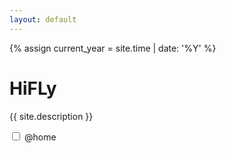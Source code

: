 ```yaml
---
layout: default
---
```



{% assign current_year = site.time | date: '%Y' %}

HiFLy
===
{{ site.description }}

<div class="checkbox">
    <label>
        <input id="at_home" type="checkbox" onclick="get_tmp_data()"> @home
    </label>
</div>
<div id="xhf_home_tmp" style="height: 400px"> </div>

<script type="text/javascript" src="http://echarts.baidu.com/gallery/vendors/echarts/echarts.min.js"></script>
<script type="text/javascript" src="http://echarts.baidu.com/gallery/vendors/echarts-gl/echarts-gl.min.js"></script>
<script type="text/javascript" src="http://echarts.baidu.com/gallery/vendors/echarts-stat/ecStat.min.js"></script>
<script type="text/javascript" src="http://echarts.baidu.com/gallery/vendors/echarts/extension/dataTool.min.js"></script>
<script type="text/javascript" src="http://echarts.baidu.com/gallery/vendors/echarts/map/js/china.js"></script>
<script type="text/javascript" src="http://echarts.baidu.com/gallery/vendors/echarts/map/js/world.js"></script>
<script type="text/javascript" src="http://api.map.baidu.com/api?v=2.0&ak=ZUONbpqGBsYGXNIYHicvbAbM"></script>
<script type="text/javascript" src="http://echarts.baidu.com/gallery/vendors/echarts/extension/bmap.min.js"></script>
<script type="text/javascript" src="http://echarts.baidu.com/gallery/vendors/simplex.js"></script>
<script type="text/javascript">
    var myChart = echarts.init(document.getElementById('xhf_home_tmp'));
    option = null;

    function set_my_chart(data) {
        data = data["data"];
        var kt = [];
        var ws = [];
        for (var i = 0; i < data.length; i++) {
            if (data[i]["did"] == "28FFA83CB416399") {
                kt.push(data[i]);
            } else {
                ws.push(data[i]);
            }
        }

        myChart.setOption(option = {
            title: {
                text: '家里温度'
            },
            tooltip: {
                trigger: 'axis'
            },
            xAxis: {
                data: kt.map(function (item) {
                    return item["created"];
                })
            },
            yAxis: {
                type: 'value',
                min: 15,
                splitLine: {
                    show: true
                }
            },
            toolbox: {
                left: 'center',
                feature: {
                    dataZoom: {
                        yAxisIndex: 'none'
                    },
                    restore: {},
                    saveAsImage: {}
                }
            },
            dataZoom: [{
                startValue: kt[kt.length-50]["created"]
            }, {
                type: 'inside'
            }],
            visualMap: {
                top: 10,
                right: 10,
                pieces: [{
                    lte: 0,
                    color: '#0080FF'
                },{
                    gt: 0,
                    lte: 18,
                    color: '#0000FF'
                },{
                    gt: 18,
                    lte: 26,
                    color: '#65CC66'
                }, {
                    gt: 26,
                    color: '#CC0033'
                }],
                outOfRange: {
                    color: '#999'
                }
            },
            series: [{
                name: '客厅温度',
                type: 'line',
                data: kt.map(function (item) {
                    return item["value"];
                }),
                smooth: true,
                markLine: {
                    silent: true,
                    data: [{
                        yAxis: 50
                    }, {
                        yAxis: 100
                    }, {
                        yAxis: 150
                    }, {
                        yAxis: 200
                    }, {
                        yAxis: 300
                    }]
                }
            },{
                name: '卧室温度',
                type: 'line',
                data: ws.map(function (item) {
                    return item["value"];
                }),
                smooth: true,
                markLine: {
                    silent: true,
                    data: [{
                        yAxis: 50
                    }, {
                        yAxis: 100
                    }, {
                        yAxis: 150
                    }, {
                        yAxis: 200
                    }, {
                        yAxis: 300
                    }]
                }
            }]
        });
    }

    function get_tmp_data() {
        var murl = "http://xhf.dynu.net:8000";
        
        if($('#at_home').prop("checked"))
        {
            murl = "http://192.168.1.20:8000";
        }

        $.ajax({
            type: "GET",
            url: murl,
            //crossDomain: true,
            data: {},
            dataType: "json",
            success: function(data){
                set_my_chart(data);
            },
           error: function (xhr, status, errMsg) {
           }
        });

        if (option && typeof option === "object") {
            myChart.setOption(option, true);
        }
    }
    var t1 = window.setInterval(get_tmp_data, 10*1000);
</script>


